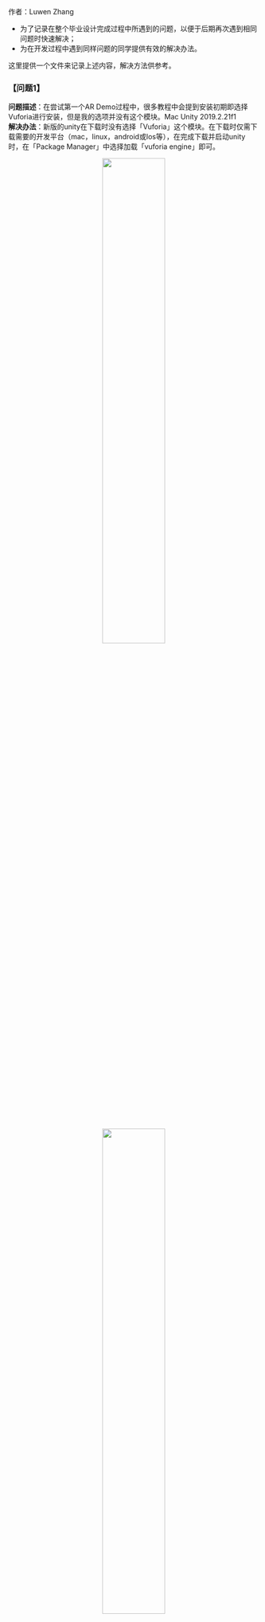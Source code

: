 作者：Luwen Zhang  
- 为了记录在整个毕业设计完成过程中所遇到的问题，以便于后期再次遇到相同问题时快速解决；
- 为在开发过程中遇到同样问题的同学提供有效的解决办法。
    
这里提供一个文件来记录上述内容，解决方法供参考。    

### 【问题1】  
**问题描述**：在尝试第一个AR Demo过程中，很多教程中会提到安装初期即选择Vuforia进行安装，但是我的选项并没有这个模块。Mac Unity 2019.2.21f1    
**解决办法**：新版的unity在下载时没有选择「Vuforia」这个模块。在下载时仅需下载需要的开发平台（mac，linux，android或Ios等），在完成下载并启动unity时，在「Package Manager」中选择加载「vuforia engine」即可。    

<div align=center><img src="https://github.com/clarazwen/ProgressReport/blob/master/ProblemsAndSolutions/ProblemPictures/Problem1_a.jpg" width="50%" height="50%"/></div>     
<div align=center><img src="https://github.com/clarazwen/ProgressReport/blob/master/ProblemsAndSolutions/ProblemPictures/Problem1_b.jpg" width="50%" height="50%"/></div>     

### 【问题2】  
**问题描述**：网上或是参考书中的内容在进行Vuforia完成第一个AR demo时都有提及到关于「XR setting」的修改,例如[Unity+Vuforia AR入门](https://www.jianshu.com/p/2fc8c986d57d) ,然而在我自己开发的过程中都没有找到这些设定修改的位置。    

<div align=center><img src="https://github.com/clarazwen/ProgressReport/blob/master/ProblemsAndSolutions/ProblemPictures/Problem2.jpg" width="50%" height="50%"/></div>     

**解决办法**：在学习了相关教程后,思考认为可能是当前unity 版本过新。曾经出现的问题已经都修复好，现在无需进行此类冗杂的操作，也可能是mac端无需进行这些操作。       
在跳过了各类教程中这部分的步骤后，直接进行接下来的操作（如建立AR Camera，导入ImageTarget等），再运行程序，发现并未报错。   


### 【问题3】  
**问题描述**：学习过程中了解到Vuforia主要使用各种「识别」的方式来实现AR效果，然而本毕业设计并不涉及到图像识别。  

**解决办法**：在b站[ARKit入门](https://www.bilibili.com/video/av77532231)，Youtube等浏览了很多的相关学习视频。vuforia更适合于识图展示模型，ARKit无需图像识别，可以直接在当前屏幕上显示模型并对其进行处理，更适合于本毕业设计这种家居测量与模型演示的功能[演示视频：HouseAR-基于ARKit的增强现实应用](https://www.bilibili.com/video/av36920062)。  
尽管已经花费了一些时间学习了Vuforia，但是为了提高本应用的适用性以及可开发性，决定更换使用ARKit以完成后续的工作。  

### 【问题4】  
*注：对于本问题出现的原因我尚未了解，以下解决办法仅针对本情况.*   
**问题描述**：在将本地文件使用git提交到远程仓库，以及初始化git时遇到了一些问题。 在生成ssh，复制ssh，关联仓库，登陆 git@github.com 账号后都没有问题，在进行push文件时，会出现git push 时出现「Connection closed by remote host」或「Connection reset by peer」。  
**解决办法**：
- 关于「Connection closed by remote host」的问题，很多网友解释可能是[对应问题：路由器的影响](https://segmentfault.com/q/1010000006743721/a-1020000006743912)，对于这一部分其实我不是非常理解。但是对于部分回答中提到的「全局代理」等，考虑到我的电脑没有任何路由器加速设备，若是网络有影响或被拦截的话仅可能是SSR的影响。    
- 此外，部分遇到同样问题的网友解释为是网络权限限制，开启公司VPN，调整为公司内网即可。  
- 最直接的解决办法是：在使用push上传代码时，关闭ssr；对于内网等问题，在关闭ssr之后，开启了GlobalProtect(BUPT VPN)。  
- [Connection closed by remote host的对应问题：网络劫持](https://blog.csdn.net/solo_ws/article/details/52484388)，按照其中的方法，在host中加入GitHub的IP。  
~~~ 
1.# 进入终端   
sudo vi /etc/hosts  
2.# 输入 password
3.# 进入hosts，按“i”，进入编辑模式，添加host
192.30.253.112 github.com
4.# control+c 退出编辑模式
5.# 输入 :wq ，保存退出#
~~~  
全部完成上述步骤后，再次输入`git push/pull origin master`即可成功完成了从git上pull代码以及push代码到仓库上。  

### 【问题5】   
**问题描述**：在转换为使用ARKit开发之后，使用苹果生态原生开发平台进行开发。在使用XCode的ARKit，并且将在模拟器上运行完成的代码运行到真机(IPad Pro)上时，遇到了以下问题。  
1. This device is running iOS 13.3 (17C54),which may not be supported by this version of Xcode.[问题及解决参考](https://www.jianshu.com/p/49784194c913)      
2. device is busy：preparing debugger support for iPhone.    
3. Development cannot be enabled while your device is locked.       
4. [iOS真机调试问题](https://www.jianshu.com/p/99c441070b22)「The maximum number of apps for free development profiles has been reached.」  

**解决办法**：  
1. 在https://github.com/iGhibli/iOS-DeviceSupport 找到对应版本的支持文件放到` /Applications/Xcode.app/Contents/Developer/Platforms/iPhoneOS.platform/DeviceSupport `目录下。    
2. 等待。或者重启XCode，并且在IPad上删除对应的apk，再次构建项目。    
3. 原因是电脑与Ipad尚未互相信任，在将Ipad连接到Mac时都需要选择「信任本台设备」。此外，在iPad端，进入`设置->通用->设备管理->开发者app->进入对应的app`进行验证，完成验证后即可正常运行。    
4. 苹果的免费App ID只能运行2个应用程序，连接iPad 打开`Xcode->Window->Devices`，删除非本次运行的程序或者在iPad直接卸载应用也可。  

### 【问题6】    
**问题描述**：在完成平面检测代码的过程中发现缺失PlaneNode这一个类的内容，尚未找到对应文件。      
**解决办法**：  
&#8195;因为在参考书籍的后面的学习中都会接着前面的开发继续，在解决了这一个问题之后才可以进行后续的问题。否则暂时使用其他的方式进行同样功能的实现，尚不了解会对未来的开发造成什么影响。      
&#8195;对于平面检测，在网上找了其他教程同样实现了该功能。在部分代码中找到了类似作用的文件，如Plane类等。    
&#8195;在不断的寻找中，在CodeForge上找到了一个比较接近的文件[提供了PlaneNode.h的工程](http://www.codeforge.cn/article/522070)。阅读了其工程内对应的ViewController.m文件，发现对于「添加锚点」这一实现方式基本一致。  
&#8195; **0308**补充：
关于PlaneNode类，不同的教程有不同的实现方式。但是大同小异，我找到的这个也不能完全替换，也要根据接口进行实际的修改才行。对于平面上锚点的更新与删除，主要分成   
~~~  
initWithPlaneAnchor;  
updateNodeWithPlaneAnchor;    
planeNodeWithAnchor;  
removePlaneNodeWithAnchor; 
~~~  
四个函数内容。按照可成功运行的工程文件，仿照完成上述四个功能函数即可，不必过分限制于同名文件。  

### 【问题7】  
iOS开发系列   
**问题描述**：The entitlements specified in your application’s Code Signing Entitlements file are invalid, not permitted, or do not match those specified in your provisioning profile. (0xE8008016).    
**解决办法**：[类似问题参考](https://www.jianshu.com/p/1ba52e347490)，但是我自己只是重启XCode再重新构建即可。


### 【问题8】  
iOS开发系列  
**问题描述**：[access] This app has crashed because it attempted to access privacy-sensitive data without a usage description.  The app's Info.plist must contain an NSCameraUsageDescription key with a string value explaining to the user how the app uses this data.  
**解决办法**：本问题出现在构建他人的工程文件时。同样是ARKit系列的项目代码，在下载到本地进行构建尝试时，需要在info.list文件中的Information Property List加入对应camera的权限。  

<div align=center><img src="https://github.com/clarazwen/ProgressReport/blob/master/Pictures/info.list_1.png" width="50%" height="50%"/></div>      

同时，还要在Required device capabilities中加入新的item-arkit。只有完成上述两个设置后，才可以成功运行他人的示例代码。  

### 【问题9】 
**问题描述**：对于在unity中使用ARKit的方式，也发现了一些教程中有提到关于unity和iOS原生代码的交互问题。  
如何在Unity中加入已经在iOS原生平台上完成的功能，在unity中使用arkit sdk并生成iOS应用文件，是接下来要解决的问题。  

### 【问题10】
**问题描述**：在目前的开发中，使用到的模型都是苹果官方或者样例代码文件中使用到的模型文件，部分模型文件为.scn。  
有一些教程中有提到使用3d Max导出.scn文件，这一部分还没有尝试。  
如果使用unity的话是否模型的格式可以放宽呢？  
需要解决的是：之前找到的家具模型库的模型文件是否可以使用，且是否可以通过别的建模软件导出为所需的文件。  

### 【问题11】
**问题描述**：Unity-ARKit-Plugin在asset store中不再支持  
**解决办法**：好像是因为unity现在比较推ARFoundation，也就是ARKit和ARCore的整合插件。网络上大部分教程中所提到的插件Unity-ARKit-Plugin在asset store中不再支持，只能在网络上找网盘下载了....如有哪位同学需要该package可以联系我。  

### 【问题12】  
**问题描述**：测试样例ARKitRemote运行起来非常的卡顿，界面刷新非常慢。  
**解决办法**：几乎已经卡到没办法有任何有效的操作了，只是可以运行，但是console还是输出了许多错误。   
<div align=center><img src="https://github.com/clarazwen/ProgressReport/blob/master/Pictures/TestPictures_Tutorial/screenshot_arkitremote_test1.jpg" width="50%" height="50%"/></div>   

以上这种远程的奇怪工程我不再试了，所以这些问题我也不准备解决了。解决本问题的方式是逃避问题。下方是在csdn博客上找到的其中一种解决办法，未尝试，供参考。  
<div align=center><img src="https://github.com/clarazwen/ProgressReport/blob/master/ProblemsAndSolutions/ProblemPictures/ARkitRemoteStuck.png" width="50%" height="50%"/></div>  

### 【问题13】  
**问题描述**：ARSession中arsession.Raycast()函数丢失  
**解决办法**：参考：[unity中的提问Foundation AR, ARSessionOrigin doesn't reconize the Raycast method?](https://forum.unity.com/threads/foundation-ar-arsessionorigin-doesnt-reconize-the-raycast-method.680296/#post-5324931)以及
[在教程作者的github上的issue中的问题ARSessionOrigin has no member Raycast](https://github.com/TheUnityWorkbench/tuw-arfoundation-demo/issues/1)  
package manager中有提供ARKit，ARFoundation等包。注意不同版本下有细微的差别，比如ARKit 3.0版本就没有Raycast函数了，只能降级回1.0.0进行操作。当然，同样的功能可以使用新版本中其他的函数进行替换。   

### 【问题14】  
**问题描述**：.max文件只能用3dmax打开，而且我的MacBook pro不能安装3DMax  
**解决办法**：已经让别人把我的小dell邮寄过来了...    

### 【问题15】  
**问题描述**：近期运行的工程文件太多，而免费的开发app ID只有十个，会报以下错。  
**解决办法**：见参考[iOS真机调试-Your maximum App ID limit has been reached. You may create up to 10 App IDs every 7 days](https://www.jianshu.com/p/3e0669c23a89)。所以，开发之前确认好要设定的参数，每一次使用同样的开发者名称即可。出现了这个问题就是使用曾经用了的bundle ID即可。  

### 【问题16】
**问题描述**：考虑到unity中对ui的设计有限制，之前考虑的是iOS和unity进行交互使用，本周尝试了一下。iOS和Unity的切换的确有很多教程，但是步骤特别的多，很多设置和调整我都不知道原因....现在还没有完全实现二者的结合。    
**解决办法**：向丑陋的界面屈服。为了不影响开发进度，还是先使用了Unity的一些ui。  
接下来还是要继续尝试整合。  
- [unity与原生iOS项目的整合（一）](https://blog.csdn.net/Elena_engineer/article/details/75969617)     
- [Unity导出的iOS工程进行整合，解决CPU占用过大问题](https://www.jianshu.com/p/36f374f3e5e2)      

### 【问题17】 
**问题描述**：目前检测的平面都是水平的，没有垂直平面。也就是说，目前只能放置一些床，椅子，花盆等物体，对于门等垂直放置的家具不能放置。  
**解决办法**：ARKit1.5开始支持垂直平面检测，目前已经可以识别竖直平面了。已完成测量功能。  
尝试AR foundation的功能。  

### 【问题18】  
**问题描述**：有一个问题是unity中的，就是不同模型现有的prefab不是非常的统一。其初始状态都是不一样的，可能床是正面对着你，椅子就是背面对着你。我在设置里调整了其rotation参数，但是没有修改。  
造成结果：在屏幕上滑动手指进行更改位置的时候，由于模型的xyz方向不一样，向上/向下滑动的手势并不能造成统一的结果。也就是说，我向右滑动手指，由于其有旋转角度，模型不一样向右划。  
同样的问题存在于其他的基本变换中，大部分情况没有问题，对于一些奇怪的prefab会有缩放效果不对等问题。  
**解决办法**：这个问题的根本原因就是我不了解unity的一些基本使用....*更新：由于Prefab区分为子物体和父物体的区别，有时候修改了当前的模型但只是修改了再这个场景中的状态，而没有修改父物体的状态，再次使用的使用会造成修改无效的感觉。解决办法就是：新建一个空白的GameObject，将调整好的prefab拖进去生成新的prefab。*    
但是对于不同物体的平移与旋转角度不对情况还应继续研究。  

### 【问题19】  
**问题描述**：在将摄像头对准墙壁或其他比较干净整洁（这也是我的错吗？）的平面时，往往无法识别到特征点，不能正常工作。  
**解释**：
<div align=center><img src="https://github.com/clarazwen/ProgressReport/blob/master/ProblemsAndSolutions/ProblemPictures/Problem19.png" width="50%" height="50%"/></div>   

这个事情可能不是我能解决的，只能尽量避开这种情况。  

### 【问题20】  
**问题描述**：在中期答辩中有提到的，关于放进来的模型位置不稳定。有的时候会跟随镜头抖动，最终飘向远方。但是有的时候又非常稳定。  
**解决办法**：只能控制变量来找出问题的原因，尽量避开这种情况。  

### 【问题21】   
**问题描述**：工程文件A的签名为A，工程文件B的签名为B。在将B导出的package放到A工程中合并的时候，会出现错误「apple mach -o linker(id) error」。  
**解决办法**：这个故事告诉我们，没事不要手欠随便改开发者名字。全程尽量使用一个名字，就算想改的规范一点，也要注意再合并之前将两个开发者签名改成一样的。导出包的时候如果多个过程的签名不一样的会出让人窒息的问题。  

### 【问题22】  
**问题描述**：新的AR Foundation出了一些考虑使用的功能，但是版本是4.0。只适合于XCode11+，但是XCode11+又只适合mac10.15+。官方文档所介绍的功能又确实值得尝试一下，所以准备多尝试一下。     
**解决办法**：不知道在座的各位有没有升级过mac系统，有什么建议或者操作。    

## 开发过程中可能会踩的坑  

<div align=center><img src="https://github.com/clarazwen/ProgressReport/blob/master/Pictures/NameChanged.png" width="40%" height="40%"/></div>     

在正式版ARKit中，一些函数名称有修改，在后续若碰到这样的情况可以如此解决。   

~~~  
ARWorldTrackingSessionConfiguration->ARWorldTrackingConfiguration;  
ARSessionConfiguration->ARConfiguration;  
~~~    
